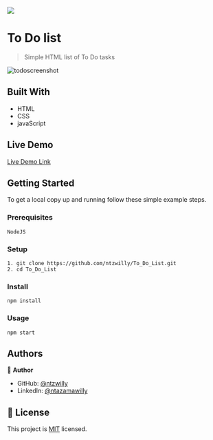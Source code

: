 ![](https://img.shields.io/badge/Microverse-blueviolet)

# To Do list

> Simple HTML list of To Do tasks

![todoscreenshot](https://user-images.githubusercontent.com/9049260/125768673-8ab5b3f7-120f-40c9-acc7-6eacbc75a50f.png)

## Built With

- HTML
- CSS
- javaScript

## Live Demo

[Live Demo Link](https://ntzwilly.github.io/To_Do_List/dist/)

## Getting Started

   To get a local copy up and running follow these simple example steps.

### Prerequisites

    NodeJS
### Setup

    1. git clone https://github.com/ntzwilly/To_Do_List.git
    2. cd To_Do_List

### Install

    npm install

### Usage

    npm start

## Authors

👤 **Author**

- GitHub: [@ntzwilly](https://github.com/ntzwilly)
- LinkedIn: [@ntazamawilly](https://linkedin.com/in/ntazama-willy-b676b7aa)

## 📝 License

This project is [MIT](./MIT.md) licensed.
